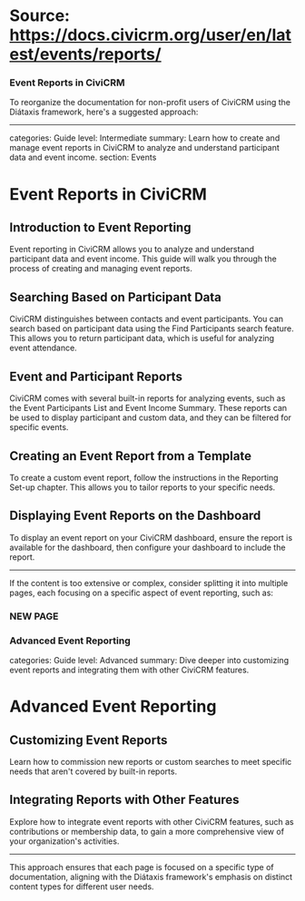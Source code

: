 # Source: https://docs.civicrm.org/user/en/latest/events/reports/

### Event Reports in CiviCRM

To reorganize the documentation for non-profit users of CiviCRM using the Diátaxis framework, here's a suggested approach:

---

categories: Guide
level: Intermediate
summary: Learn how to create and manage event reports in CiviCRM to analyze and understand participant data and event income.
section: Events

# Event Reports in CiviCRM
## Introduction to Event Reporting
Event reporting in CiviCRM allows you to analyze and understand participant data and event income. This guide will walk you through the process of creating and managing event reports.

## Searching Based on Participant Data
CiviCRM distinguishes between contacts and event participants. You can search based on participant data using the Find Participants search feature. This allows you to return participant data, which is useful for analyzing event attendance.

## Event and Participant Reports
CiviCRM comes with several built-in reports for analyzing events, such as the Event Participants List and Event Income Summary. These reports can be used to display participant and custom data, and they can be filtered for specific events.

## Creating an Event Report from a Template
To create a custom event report, follow the instructions in the Reporting Set-up chapter. This allows you to tailor reports to your specific needs.

## Displaying Event Reports on the Dashboard
To display an event report on your CiviCRM dashboard, ensure the report is available for the dashboard, then configure your dashboard to include the report.

---

If the content is too extensive or complex, consider splitting it into multiple pages, each focusing on a specific aspect of event reporting, such as:

### NEW PAGE ###
### Advanced Event Reporting
categories: Guide
level: Advanced
summary: Dive deeper into customizing event reports and integrating them with other CiviCRM features.

# Advanced Event Reporting
## Customizing Event Reports
Learn how to commission new reports or custom searches to meet specific needs that aren't covered by built-in reports.

## Integrating Reports with Other Features
Explore how to integrate event reports with other CiviCRM features, such as contributions or membership data, to gain a more comprehensive view of your organization's activities.

---

This approach ensures that each page is focused on a specific type of documentation, aligning with the Diátaxis framework's emphasis on distinct content types for different user needs.